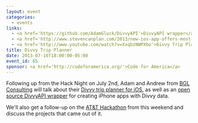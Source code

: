 ```yaml
---
layout: event
categories: 
  - events
links:
  - <a href='https://github.com/AdamGluck/DivvyAPI'>DivvyAPI wrapper</a>
  - <a href='http://www.stevencanplan.com/2013/new-ios-app-offers-most-advanced-divvy-route-directions/'>New iOS app offers most advanced Divvy route directions - Steven Can Plan</a>
  - <a href='http://www.youtube.com/watch?v=XxqbzNWPXbo'>Divvy Trip Planner App - YouTube</a>
title: Divvy Trip Planner
date: 2013-07-16T18:00:00-05:00
event_id: 65
sponsor: <a href='http://codeforamerica.org/'>Code for America</a>
---
```


<p>Following up from the Hack Night on July 2nd, Adam and Andrew from <a href='http://bglconsulting.com/'>BGL Consulting</a> will talk about their <a href='http://www.stevencanplan.com/2013/new-ios-app-offers-most-advanced-divvy-route-directions/'>Divvy trip planner for iOS</a>, as well as an <a href='https://github.com/AdamGluck/DivvyAPI'>open source DivvyAPI wrapper</a> for creating iPhone apps with Divvy data.</p><p>We'll also get a follow-up on the <a href='http://hackchitown-eorg.eventbrite.com/'>AT&T Hackathon</a> from this weekend and discuss the projects that came out of it.</p>
